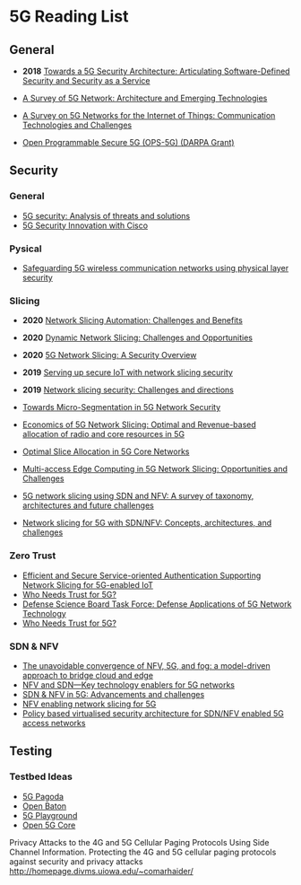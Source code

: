 # 5G Reading List

## General

- **2018** [Towards a 5G Security Architecture: Articulating Software-Defined Security and Security as a Service](https://dl.acm.org/doi/pdf/10.1145/3230833.3233251)

- [A Survey of 5G Network: Architecture and Emerging Technologies](https://ieeexplore.ieee.org/stamp/stamp.jsp?arnumber=7169508)
- [A Survey on 5G Networks for the Internet of Things: Communication Technologies and Challenges](https://ieeexplore.ieee.org/stamp/stamp.jsp?arnumber=8141874)
- [Open Programmable Secure 5G (OPS-5G) (DARPA Grant)](https://beta.sam.gov/api/prod/opps/v3/opportunities/resources/files/9e80fb2d56584044b5cc3cfd6e36644d/download?api_key=null&status=archived&token=)


## Security

### General

- [5G security: Analysis of threats and solutions](https://ieeexplore.ieee.org/document/8088621)
- [5G Security Innovation with Cisco](https://www.cisco.com/c/dam/en/us/solutions/collateral/service-provider/service-provider-security-solutions/5g-security-innovation-with-cisco-wp.pdf)

### Pysical

- [Safeguarding 5G wireless communication networks using physical layer security](https://ieeexplore.ieee.org/abstract/document/7081071)


### Slicing

- **2020** [Network Slicing Automation: Challenges and Benefits](https://research.chalmers.se/publication/516409/file/516409_Fulltext.pdf)
- **2020** [Dynamic Network Slicing: Challenges and Opportunities](https://link.springer.com/content/pdf/10.1007%2F978-3-030-49190-1_5.pdf)
- **2020** [5G Network Slicing: A Security Overview](https://ieeexplore.ieee.org/stamp/stamp.jsp?tp=&arnumber=9099823)
- **2019** [Serving up secure IoT with network slicing security](https://www.ericsson.com/en/blog/2019/9/future-network-slicing-security-iot)
- **2019** [Network slicing security: Challenges and directions](https://onlinelibrary.wiley.com/doi/pdf/10.1002/itl2.125)

- [Towards Micro-Segmentation in 5G Network Security](https://www.researchgate.net/profile/Olli_Maemmelae/publication/310447736_Towards_Micro-Segmentation_in_5G_Network_Security/links/582d678b08aef19cb811738b/Towards-Micro-Segmentation-in-5G-Network-Security.pdf)
- [Economics of 5G Network Slicing: Optimal and Revenue-based allocation of radio and core resources in 5G](https://nms.kcl.ac.uk/toktam.mahmoodi/files/TWC-16.pdf)
- [Optimal Slice Allocation in 5G Core Networks](https://arxiv.org/pdf/1802.04655.pdf)
- [Multi-access Edge Computing in 5G Network Slicing: Opportunities and Challenges](https://koreauniv.pure.elsevier.com/en/publications/multi-access-edge-computing-in-5g-network-slicing-opportunities-a)
- [5G network slicing using SDN and NFV: A survey of taxonomy, architectures and future challenges](https://www.sciencedirect.com/science/article/pii/S1389128619304773)
- [Network slicing for 5G with SDN/NFV: Concepts, architectures, and challenges](https://ieeexplore.ieee.org/document/7926921)



### Zero Trust

- [Efficient and Secure Service-oriented Authentication Supporting Network Slicing for 5G-enabled IoT](https://pdfs.semanticscholar.org/11ab/80bff7cb93ed171fd5f47924bc874fd225e2.pdf)
- [Who Needs Trust for 5G?](https://arxiv.org/pdf/2005.00862.pdf)
- [Defense Science Board Task Force: Defense Applications of 5G Network Technology](https://scholar.google.com/scholar?hl=en&as_sdt=0%2C41&as_ylo=2019&q=5g+network+zero+trust&btnG=)
- [Who Needs Trust for 5G?](https://arxiv.org/pdf/2005.00862.pdf)


### SDN & NFV

- [The unavoidable convergence of NFV, 5G, and fog: a model-driven approach to bridge cloud and edge](https://ieeexplore.ieee.org/document/8004150)
- [NFV and SDN—Key technology enablers for 5G networks](https://ieeexplore.ieee.org/document/8060513)
- [SDN & NFV in 5G: Advancements and challenges](https://ieeexplore.ieee.org/document/7899398)
- [NFV enabling network slicing for 5G](https://ieeexplore.ieee.org/document/7899415)
- [Policy based virtualised security architecture for SDN/NFV enabled 5G access networks](https://ieeexplore.ieee.org/document/7919474)

## Testing

### Testbed Ideas

- [5G Pagoda](https://5g-pagoda.aalto.fi/)
- [Open Baton](https://openbaton.github.io/)
- [5G Playground](https://www.fokus.fraunhofer.de/go/en/fokus_testbeds/5g_playground)
- [Open 5G Core](https://www.open5gcore.org/)





Privacy Attacks to the 4G and 5G Cellular Paging Protocols Using Side Channel Information.
Protecting the 4G and 5G cellular paging protocols against security and privacy attacks
http://homepage.divms.uiowa.edu/~comarhaider/
